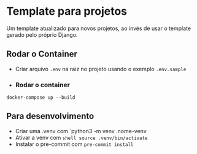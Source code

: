 # Template para projetos
Um template atualizado para novos projetos, ao invés de usar o template gerado pelo próprio Django.

## Rodar o Container
- Criar arquivo `.env` na raiz no projeto usando o exemplo `.env.sample`

- ### Rodar o container
```docker-compose up --build```

## Para desenvolvimento
- Criar uma .venv com `python3 -m venv .nome-venv
- Ativar a venv com 
```shell source .venv/bin/activate```
- Instalar o pre-commit com `pre-commit install`